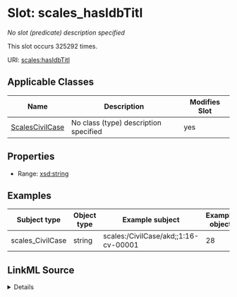 

# Slot: scales_hasIdbTitl


_No slot (predicate) description specified_






This slot occurs 325292 times.


URI: [scales:hasIdbTitl](http://schemas.scales-okn.org/rdf/scales#hasIdbTitl)



<!-- no inheritance hierarchy -->





## Applicable Classes

| Name | Description | Modifies Slot |
| --- | --- | --- |
| [ScalesCivilCase](../classes/ScalesCivilCase.md) | No class (type) description specified |  yes  |







## Properties

* Range: [xsd:string](http://www.w3.org/2001/XMLSchema#string)






## Examples

| Subject type | Object type | Example subject | Example object | Occurrences |
| --- | --- | --- | --- | --- |
| scales_CivilCase | string | scales:/CivilCase/akd;;1:16-cv-00001 | 28 | 325292 |




## LinkML Source

<details>

```yaml
name: scales_hasIdbTitl
annotations:
  count:
    tag: count
    value: 325292
description: No slot (predicate) description specified
examples:
- object:
    example_object: '28'
    example_object_type: string
    example_predicate: scales:hasIdbTitl
    example_subject: scales:/CivilCase/akd;;1:16-cv-00001
    example_subject_type: scales_CivilCase
from_schema: scales-kg
rank: 1000
slot_uri: scales:hasIdbTitl
alias: scales_hasIdbTitl
domain_of:
- scales_CivilCase
range: string

```
</details>